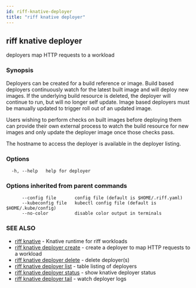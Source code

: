 ```yaml
---
id: riff-knative-deployer
title: "riff knative deployer"
---
```

## riff knative deployer

deployers map HTTP requests to a workload

### Synopsis

Deployers can be created for a build reference or image. Build based deployers
continuously watch for the latest built image and will deploy new images. If the
underlying build resource is deleted, the deployer will continue to run, but will
no longer self update. Image based deployers must be manually updated to trigger
roll out of an updated image.

Users wishing to perform checks on built images before deploying them can
provide their own external process to watch the build resource for new images
and only update the deployer image once those checks pass.

The hostname to access the deployer is available in the deployer listing.

### Options

```
  -h, --help   help for deployer
```

### Options inherited from parent commands

```
      --config file       config file (default is $HOME/.riff.yaml)
      --kubeconfig file   kubectl config file (default is $HOME/.kube/config)
      --no-color          disable color output in terminals
```

### SEE ALSO

* [riff knative](riff_knative.md)	 - Knative runtime for riff workloads
* [riff knative deployer create](riff_knative_deployer_create.md)	 - create a deployer to map HTTP requests to a workload
* [riff knative deployer delete](riff_knative_deployer_delete.md)	 - delete deployer(s)
* [riff knative deployer list](riff_knative_deployer_list.md)	 - table listing of deployers
* [riff knative deployer status](riff_knative_deployer_status.md)	 - show knative deployer status
* [riff knative deployer tail](riff_knative_deployer_tail.md)	 - watch deployer logs

